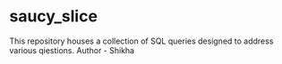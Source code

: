 # saucy_slice
This repository houses a collection of SQL queries designed to address various qiestions.
Author - Shikha
